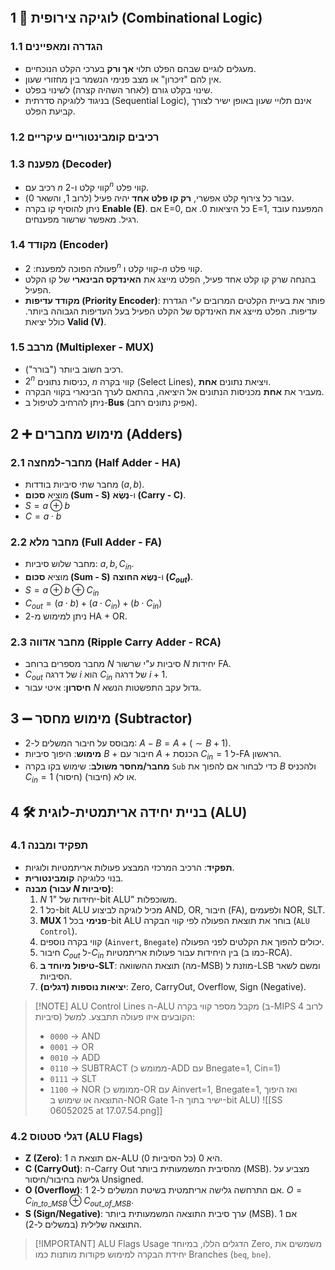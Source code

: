 ```table-of-contents
```
## 1 🧱 לוגיקה צירופית (Combinational Logic)

### 1.1 הגדרה ומאפיינים
*   מעגלים לוגיים שבהם הפלט תלוי **אך ורק** בערכי הקלט הנוכחיים.
*   אין להם "זיכרון" או מצב פנימי הנשמר בין מחזורי שעון.
*   שינוי בקלט גורם (לאחר השהיה קצרה) לשינוי בפלט.
*   בניגוד ללוגיקה סדרתית (Sequential Logic), אינם תלויי שעון באופן ישיר לצורך קביעת הפלט.

### 1.2 רכיבים קומבינטוריים עיקריים

### 1.3 מפענח (Decoder)
*   רכיב עם $n$ קווי קלט ו-$2^n$ קווי פלט.
*   עבור כל צירוף קלט אפשרי, **רק קו פלט אחד** יהיה פעיל (לרוב 1, והשאר 0).
*   ניתן להוסיף קו בקרה **Enable (E)**. אם E=0, כל היציאות 0. אם E=1, המפענח עובד רגיל. מאפשר שרשור מפענחים.

### 1.4 מקודד (Encoder)
*   פעולה הפוכה למפענח: $2^n$ קווי קלט ו-$n$ קווי פלט.
*   בהנחה שרק קו קלט אחד פעיל, הפלט מייצג את **האינדקס הבינארי** של קו הקלט הפעיל.
*   **מקודד עדיפות (Priority Encoder)**: פותר את בעיית הקלטים המרובים ע"י הגדרת עדיפות. הפלט מייצג את האינדקס של הקלט הפעיל בעל העדיפות הגבוהה ביותר. כולל יציאת **Valid (V)**.

### 1.5 מרבב (Multiplexer - MUX)
*   רכיב חשוב ביותר ("בורר").
*   $2^n$ כניסות נתונים, $n$ קווי בקרה (Select Lines), ויציאת נתונים **אחת**.
*   מעביר את **אחת** מכניסות הנתונים אל היציאה, בהתאם לערך הבינארי בקווי הבקרה.
*   ניתן להרחיב לטיפול ב-**Bus** (אפיק נתונים רחב).

## 2 ➕ מימוש מחברים (Adders)

### 2.1 מחבר-למחצה (Half Adder - HA)
*   מחבר שתי סיביות בודדות ($a, b$).
*   מוציא **סכום (Sum - S)** ו-**נֶשֶׂא (Carry - C)**.
*   $S = a \oplus b$
*   $C = a \cdot b$

### 2.2 מחבר מלא (Full Adder - FA)
*   מחבר שלוש סיביות: $a, b, C_{in}$.
*   מוציא **סכום (Sum - S)** ו-**נֶשֶׂא החוצה ($C_{out}$)**.
*   $S = a \oplus b \oplus C_{in}$
*   $C_{out} = (a \cdot b) + (a \cdot C_{in}) + (b \cdot C_{in})$
*   ניתן למימוש מ-2 HA + OR.

### 2.3 מחבר אדווה (Ripple Carry Adder - RCA)
*   מחבר מספרים ברוחב $N$ סיביות ע"י שרשור $N$ יחידות FA.
*   $C_{out}$ של דרגה $i$ הוא $C_{in}$ של דרגה $i+1$.
*   **חיסרון**: איטי עבור $N$ גדול עקב התפשטות הנשא.

## 3 ➖ מימוש מחסר (Subtractor)

*   מבוסס על חיבור המשלים ל-2: $A - B = A + (\sim B + 1)$.
*   **מימוש**: היפוך סיביות $B$ + חיבור עם $A$ + הכנסת $C_{in}=1$ ל-FA הראשון.
*   **מחבר/מחסר משולב**: שימוש בקו בקרה `Sub` כדי לבחור אם להפוך את $B$ ולהכניס $C_{in}=1$ (חיסור) או לא (חיבור).

## 4 🛠️ בניית יחידה אריתמטית-לוגית (ALU)

### 4.1 תפקיד ומבנה
*   **תפקיד**: הרכיב המרכזי המבצע פעולות אריתמטיות ולוגיות.
*   בנוי כלוגיקה **קומבינטורית**.
*   **מבנה (עבור $N$ סיביות)**:
    1.  $N$ יחידות של "1-bit ALU" משוכפלות.
    2.  כל 1-bit ALU מכיל לוגיקה לביצוע AND, OR, חיבור (FA), ולפעמים NOR, SLT.
    3.  **MUX פנימי** בכל 1-bit ALU בוחר את תוצאת הפעולה לפי קווי הבקרה (`ALU Control`).
    4.  קווי בקרה נוספים (`Ainvert`, `Bnegate`) יכולים להפוך את הקלטים לפני הפעולה.
    5.  חיבור $C_{out}$ ל-$C_{in}$ בין היחידות עבור פעולות אריתמטיות (כמו ב-RCA).
    6.  **טיפול מיוחד ב-SLT**: תוצאת ההשוואה (מה-MSB) מוזנת ל-LSB ומשם לשאר הסיביות.
    7.  **יציאות נוספות (דגלים)**: Zero, CarryOut, Overflow, Sign (Negative).

> [!NOTE] ALU Control Lines
> ה-ALU מקבל מספר קווי בקרה (ב-MIPS לרוב 4 סיביות) הקובעים איזו פעולה תתבצע. למשל:
> *   `0000` -> AND
> *   `0001` -> OR
> *   `0010` -> ADD
> *   `0110` -> SUBTRACT (ממומש כ-ADD עם Bnegate=1, Cin=1)
> *   `0111` -> SLT
> *   `1100` -> NOR (ממומש כ-OR עם Ainvert=1, Bnegate=1, ואז היפוך התוצאה או שימוש ב-NOR Gate ישיר בתוך ה-1-bit ALU)
![[SS 06052025 at 17.07.54.png]]



### 4.2 דגלי סטטוס (ALU Flags)

*   **Z (Zero)**: 1 אם תוצאת ה-ALU היא 0 (כל הסיביות 0).
*   **C (CarryOut)**: ה-Carry Out מהסיבית המשמעותית ביותר (MSB). מצביע על גלישה בחיבור/חיסור Unsigned.
*   **O (Overflow)**: 1 אם התרחשה גלישה אריתמטית בשיטת המשלים ל-2. $O = C_{in\_to\_MSB} \oplus C_{out\_of\_MSB}$.
*   **S (Sign/Negative)**: ערך סיבית התוצאה המשמעותית ביותר (MSB). 1 אם התוצאה שלילית (במשלים ל-2).

> [!IMPORTANT] ALU Flags Usage
> הדגלים הללו, במיוחד Zero, משמשים את יחידת הבקרה למימוש פקודות מותנות כמו Branches (`beq`, `bne`).


